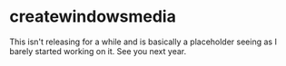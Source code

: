 # createwindowsmedia
This isn't releasing for a while and is basically a placeholder seeing as I barely started working on it. See you next year.
